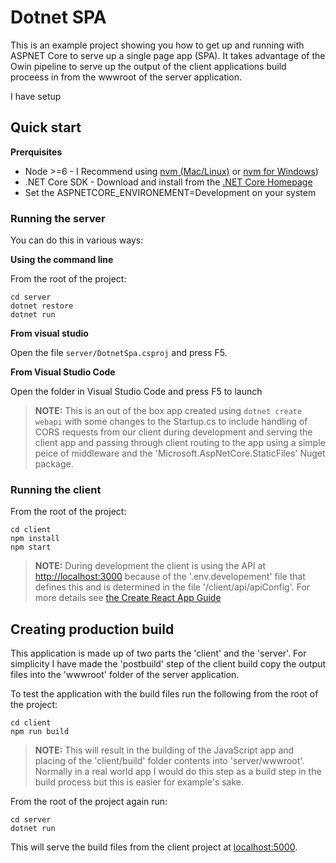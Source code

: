 # Dotnet SPA

This is an example project showing you how to get up and running with ASPNET Core to serve up a single page app (SPA). It takes advantage
of the Owin pipeline to serve up the output of the client applications build proceess in from the wwwroot of the server application.

I have setup 

## Quick start

**Prerquisites**

- Node >=6 - I Recommend using [nvm (Mac/Linux)](https://github.com/creationix/nvm) or [nvm for Windows](https://github.com/coreybutler/nvm-windows))
- .NET Core SDK - Download and install from the [.NET Core Homepage](https://www.microsoft.com/net/core)
- Set the ASPNETCORE_ENVIRONEMENT=Development on your system

### Running the server

You can do this in various ways:

**Using the command line**

From the root of the project:

``` lang-bash
cd server
dotnet restore
dotnet run
```

**From visual studio**

Open the file `server/DotnetSpa.csproj` and press F5.

**From Visual Studio Code**

Open the folder in Visual Studio Code and press F5 to launch

> **NOTE:** This is an out of the box app created using `dotnet create webapi` with some changes to the Startup.cs to include
> handling of CORS requests from our client during development and serving the client app and passing through client routing to the app
> using a simple peice of middleware and the 'Microsoft.AspNetCore.StaticFiles' Nuget package.

### Running the client

From the root of the project:

``` lang-bash
cd client
npm install 
npm start
```

> **NOTE:** During development the client is using the API at [http://localhost:3000](http://localhost:3000) because of the '.env.developement' file that
> defines this and is determined in the file '/client/api/apiConfig'. For more details see [the Create React App Guide](https://github.com/facebookincubator/create-react-app/blob/master/packages/react-scripts/template/README.md#adding-development-environment-variables-in-env)

## Creating production build

This application is made up of two parts the 'client' and the 'server'. For simplicity I have made the 'postbuild' step of the client
build copy the output files into the 'wwwroot' folder of the server application. 

To test the application with the build files run the following from the root of the project:

``` lang-bash
cd client
npm run build
```

> **NOTE:** This will result in the building of the JavaScript app and placing of the 'client/build' folder contents into 'server/wwwroot'. Normally
> in a real world app I would do this step as a build step in the build process but this is easier for example's sake.

From the root of the project again run:

``` lang-bash
cd server
dotnet run
```

This will serve the build files from the client project at [localhost:5000](localhost:5000).